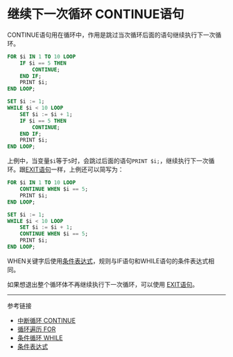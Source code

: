 # 继续下一次循环 CONTINUE语句
CONTINUE语句用在循环中，作用是跳过当次循环后面的语句继续执行下一次循环。
```sql
FOR $i IN 1 TO 10 LOOP
    IF $i == 5 THEN
        CONTINUE;
    END IF;
    PRINT $i;
END LOOP;

SET $i := 1;
WHILE $i < 10 LOOP
    SET $i := $i + 1;
    IF $i == 5 THEN
        CONTINUE;
    END IF;
    PRINT $i;
END LOOP;
```
上例中，当变量`$i`等于`5`时，会跳过后面的语句`PRINT $i;`，继续执行下一次循环。跟[EXIT语句](/pql/exit.md)一样，上例还可以简写为：
```sql
FOR $i IN 1 TO 10 LOOP
    CONTINUE WHEN $i == 5;
    PRINT $i;
END LOOP;

SET $i := 1;
WHILE $i < 10 LOOP
    SET $i := $i + 1;
    CONTINUE WHEN $i == 5;
    PRINT $i;
END LOOP;
```
WHEN关键字后使用[条件表达式](/pql/condition.md)，规则与IF语句和WHILE语句的条件表达式相同。

如果想退出整个循环体不再继续执行下一次循环，可以使用 [EXIT语句](/pql/exit.md)。

---
参考链接

* [中断循环 CONTINUE](/pql/exit.md)
* [循环遍历 FOR](/pql/for.md)
* [条件循环 WHILE](/pql/while.md)
* [条件表达式](/pql/condition.md)